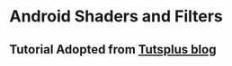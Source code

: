 # Android Shaders and Filters

## Tutorial Adopted from [Tutsplus blog](https://code.tutsplus.com/tutorials/how-to-use-android-media-effects-with-opengl-es--cms-23650)
